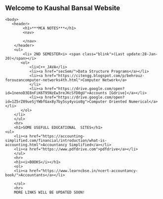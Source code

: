 ## Welcome to Kaushal Bansal Website


<html>
          <meta name="viewport" content="width=device-width, initial-scale=1.0">  
    <head>
    <title>kaushalbansal06.gihub.io/mca</title></head>
    <link rel="stylesheet" type="text/css" href="mcastyle.css">
    
    <body>
       <header>  
            <h1>***MCA NOTES***</h1>
            <nav>  
            
            </nav>
        </header>
        <ul>
            <li> 2ND SEMESTER<i> <span class="blink">(Last update:28-Jan-20)</span></i>
           <ol>
               <li>C++_JAVA</li>
               <li><a href="secSem/">Data Structure Programs</a></li>
               <li><a href="https://citengg.blogspot.com/p/behrouz-forouzancomputer-networks4th.html">Computer Network</a>
               </li>
               <li><a href="https://drive.google.com/open?id=1nenoD3E8nFiK6T95NzEw3reJKcSfD0gU">Accounts [Gdrive]</a></li>
               <li><a href="https://drive.google.com/open?id=1Z5rZ09ueSjYWbfGax8y7by5sy4yvio8g">Computer Oriented Numerical</a></li>
           </ol>
        </li>  
        </ul>
        <hr>
        <h1>SOME USEFULL EDUCATIONAL  SITES</h1>
    <ul>
        <li><a href="https://accounting-simplified.com/financial/introduction/what-is-accounting.html">Accountancy Simplified</a></li>
        <li><a href="https://www.pdfdrive.com">pdfdrive</a></li>
        </ul>
        <hr>
        <h1><i>BOOKS</i></h1>
        <ol>
        <li><a href="https://www.learncbse.in/ncert-accountancy-book/">Accountants</a></li>
        
        </ol>
        <hr>
        MORE LINKS WILL BE UPDATED SOON!
   </body>
</html>
